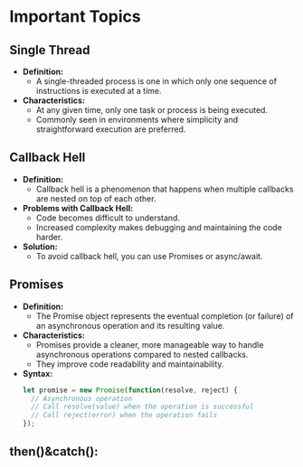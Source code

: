 # Important Topics

## Single Thread
- **Definition:** 
  - A single-threaded process is one in which only one sequence of instructions is executed at a time.
- **Characteristics:**
  - At any given time, only one task or process is being executed.
  - Commonly seen in environments where simplicity and straightforward execution are preferred.

## Callback Hell
- **Definition:** 
  - Callback hell is a phenomenon that happens when multiple callbacks are nested on top of each other.
- **Problems with Callback Hell:**
  - Code becomes difficult to understand.
  - Increased complexity makes debugging and maintaining the code harder.
- **Solution:** 
  - To avoid callback hell, you can use Promises or async/await.

## Promises
- **Definition:** 
  - The Promise object represents the eventual completion (or failure) of an asynchronous operation and its resulting value.
- **Characteristics:**
  - Promises provide a cleaner, more manageable way to handle asynchronous operations compared to nested callbacks.
  - They improve code readability and maintainability.
- **Syntax:**
  ```javascript
  let promise = new Promise(function(resolve, reject) {
    // Asynchronous operation
    // Call resolve(value) when the operation is successful
    // Call reject(error) when the operation fails
  });

## then()&catch():